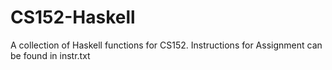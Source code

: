 CS152-Haskell
=============

A collection of Haskell functions for CS152. Instructions for Assignment can be found in instr.txt

